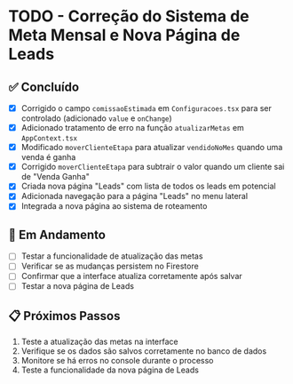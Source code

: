 # TODO - Correção do Sistema de Meta Mensal e Nova Página de Leads

## ✅ Concluído
- [x] Corrigido o campo `comissaoEstimada` em `Configuracoes.tsx` para ser controlado (adicionado `value` e `onChange`)
- [x] Adicionado tratamento de erro na função `atualizarMetas` em `AppContext.tsx`
- [x] Modificado `moverClienteEtapa` para atualizar `vendidoNoMes` quando uma venda é ganha
- [x] Corrigido `moverClienteEtapa` para subtrair o valor quando um cliente sai de "Venda Ganha"
- [x] Criada nova página "Leads" com lista de todos os leads em potencial
- [x] Adicionada navegação para a página "Leads" no menu lateral
- [x] Integrada a nova página ao sistema de roteamento

## 🔄 Em Andamento
- [ ] Testar a funcionalidade de atualização das metas
- [ ] Verificar se as mudanças persistem no Firestore
- [ ] Confirmar que a interface atualiza corretamente após salvar
- [ ] Testar a nova página de Leads

## 📋 Próximos Passos
1. Teste a atualização das metas na interface
2. Verifique se os dados são salvos corretamente no banco de dados
3. Monitore se há erros no console durante o processo
4. Teste a funcionalidade da nova página de Leads
